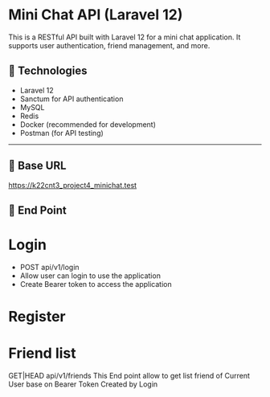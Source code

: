 # Mini Chat API (Laravel 12)

This is a RESTful API built with Laravel 12 for a mini chat application. It supports user authentication, friend management, and more.

## 🚀 Technologies

-   Laravel 12
-   Sanctum for API authentication
-   MySQL
-   Redis
-   Docker (recommended for development)
-   Postman (for API testing)

---

## 📌 Base URL

<a href="https://k22cnt3_project4_minichat.test">https://k22cnt3_project4_minichat.test</a>

## 👾 End Point

# Login

-   POST api/v1/login
-   Allow user can login to use the application
-   Create Bearer token to access the application

# Register

# Friend list

GET|HEAD api/v1/friends
This End point allow to get list friend of Current User base on Bearer Token Created by Login
